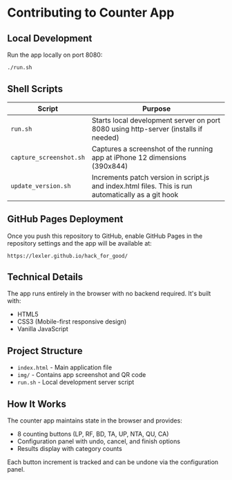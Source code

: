 # Contributing to Counter App

## Local Development

Run the app locally on port 8080:
```bash
./run.sh
```

## Shell Scripts

| Script | Purpose                                                                                             |
|--------|-----------------------------------------------------------------------------------------------------|
| `run.sh` | Starts local development server on port 8080 using http-server (installs if needed)                 |
| `capture_screenshot.sh` | Captures a screenshot of the running app at iPhone 12 dimensions (390x844)                          |
| `update_version.sh` | Increments patch version in script.js and index.html files. This is run automatically as a git hook |


## GitHub Pages Deployment

Once you push this repository to GitHub, enable GitHub Pages in the repository settings and the app will be available at:
```
https://lexler.github.io/hack_for_good/
```

## Technical Details

The app runs entirely in the browser with no backend required. It's built with:
- HTML5
- CSS3 (Mobile-first responsive design)
- Vanilla JavaScript

## Project Structure

- `index.html` - Main application file
- `img/` - Contains app screenshot and QR code
- `run.sh` - Local development server script

## How It Works

The counter app maintains state in the browser and provides:
- 8 counting buttons (LP, RF, BD, TA, UP, NTA, QU, CA)
- Configuration panel with undo, cancel, and finish options
- Results display with category counts

Each button increment is tracked and can be undone via the configuration panel.